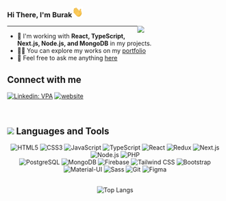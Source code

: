 


<h3> Hi There, I'm Burak<img src="https://raw.githubusercontent.com/ABSphreak/ABSphreak/master/gifs/Hi.gif" height="25px"></h3>
<img align="right"  src="https://github.com/karamanburak/karamanburak/assets/150926922/0ea6c02a-a1c8-44f6-b0ef-929d696ddb30" width='200'/>
<hr>


- 🌱 I'm working with **React, TypeScript, Next.js, Node.js, and MongoDB** in my projects.
- 👨‍💻  You can explore my works on my [portfolio](https://www.karamanburak.com/en)
 - 💭 Feel free to ask me anything <a href="https://github.com/karamanburak/karamanburak/issues" title="Issues">here</a>


## Connect with me
[![Linkedin: VPA](https://img.shields.io/badge/linkedin-%230077B5.svg?&style=for-the-badge&logo=linkedin&logoColor=white)](https://www.linkedin.com/in/karamanburak/)
[![website](https://img.shields.io/badge/gmail-f1f2f6.svg?&style=for-the-badge&logo=gmail&logoColor=red)](mailto:karaman.buraak@gmail.com)

</br>

## <img src="https://media2.giphy.com/media/QssGEmpkyEOhBCb7e1/giphy.gif?cid=ecf05e47a0n3gi1bfqntqmob8g9aid1oyj2wr3ds3mg700bl&rid=giphy.gif" width ="25"><b> Languages and Tools</b>
<div align="center">

<img src="https://skillicons.dev/icons?i=html" alt="HTML5" />
<img src="https://skillicons.dev/icons?i=css" alt="CSS3" />
<img src="https://skillicons.dev/icons?i=js" alt="JavaScript" />
<img src="https://skillicons.dev/icons?i=ts" alt="TypeScript" />
<img src="https://skillicons.dev/icons?i=react" alt="React" />
<img src="https://skillicons.dev/icons?i=redux" alt="Redux" />
<img src="https://skillicons.dev/icons?i=nextjs" alt="Next.js" />
<img src="https://skillicons.dev/icons?i=nodejs" alt="Node.js" />
<img src="https://skillicons.dev/icons?i=php" alt="PHP" />
<br>
<img src="https://skillicons.dev/icons?i=postgres" alt="PostgreSQL" />
<img src="https://skillicons.dev/icons?i=mongodb" alt="MongoDB" />
<img src="https://skillicons.dev/icons?i=firebase" alt="Firebase" />
<img src="https://skillicons.dev/icons?i=tailwind" alt="Tailwind CSS" />
<img src="https://skillicons.dev/icons?i=bootstrap" alt="Bootstrap" />
<img src="https://skillicons.dev/icons?i=mui" alt="Material-UI" />
<img src="https://skillicons.dev/icons?i=sass" alt="Sass" />
<img src="https://skillicons.dev/icons?i=git" alt="Git" />
<img src="https://skillicons.dev/icons?i=figma" alt="Figma" />

</div>
<br>
</div>

<div align="center">

<p align="center">
  <img src="https://github-readme-stats.vercel.app/api/top-langs/?username=karamanburak&layout=compact&langs_count=6&title_color=7a7877&icon_color=4C566A&text_color=7a7877&bg_color=00000000&card_width=300" alt="Top Langs" />
</p>

</div>

